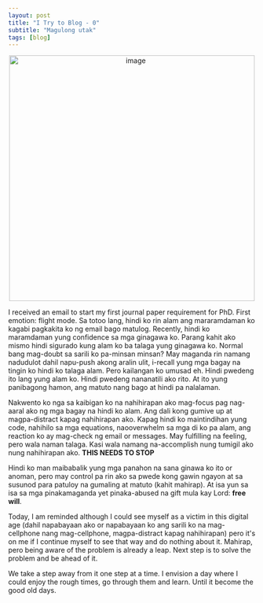 ```yaml
---
layout: post
title: "I Try to Blog - 0"
subtitle: "Magulong utak"
tags: [blog]
---
```


<p align="center">
  <img src="https://github.com/user-attachments/assets/a48388a6-1734-42eb-b773-f67943102792" width="500" height="500" alt="image" />
</p>



I received an email to start my first journal paper requirement for PhD. First emotion: flight mode. Sa totoo lang, hindi ko rin alam ang mararamdaman ko kagabi pagkakita ko ng email bago matulog. Recently, hindi ko maramdaman yung confidence sa mga ginagawa ko. Parang kahit ako mismo hindi sigurado kung alam ko ba talaga yung ginagawa ko. Normal bang mag-doubt sa sarili ko pa-minsan minsan? May maganda rin namang nadudulot dahil napu-push akong aralin ulit, i-recall yung mga bagay na tingin ko hindi ko talaga alam. Pero kailangan ko umusad eh. Hindi pwedeng ito lang yung alam ko. Hindi pwedeng nananatili ako rito. At ito yung panibagong hamon, ang matuto nang bago at hindi pa nalalaman. 

Nakwento ko nga sa kaibigan ko na nahihirapan ako mag-focus pag nag-aaral ako ng mga bagay na hindi ko alam. Ang dali kong gumive up at magpa-distract kapag nahihirapan ako. Kapag hindi ko maintindihan yung code, nahihilo sa mga equations, naooverwhelm sa mga di ko pa alam, ang reaction ko ay mag-check ng email or messages. May fulfilling na feeling, pero wala naman talaga. Kasi wala namang na-accomplish nung tumigil ako nung nahihirapan ako. **THIS NEEDS TO STOP**

Hindi ko man maibabalik yung mga panahon na sana ginawa ko ito or anoman, pero may control pa rin ako sa pwede kong gawin ngayon at sa susunod para patuloy na gumaling at matuto (kahit mahirap). At isa yun sa isa sa mga pinakamaganda yet pinaka-abused na gift mula kay Lord: **free will**. 

Today, I am reminded although I could see myself as a victim in this digital age (dahil napabayaan ako or napabayaan ko ang sarili ko na mag-cellphone nang mag-cellphone, magpa-distract kapag nahihirapan) pero it's on me if I continue myself to see that way and do nothing about it. Mahirap, pero being aware of the problem is already a leap. Next step is to solve the problem and be ahead of it. 

We take a step away from it one step at a time. 
I envision a day where I could enjoy the rough times, go through them and learn. 
Until it become the good old days. 

